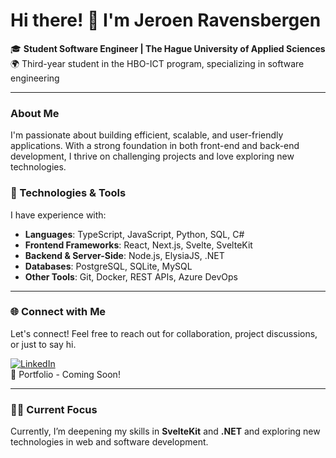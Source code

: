 # Hi there! 👋 I'm Jeroen Ravensbergen

🎓 **Student Software Engineer | The Hague University of Applied Sciences**  
🌍 Third-year student in the HBO-ICT program, specializing in software engineering

---

### About Me
I'm passionate about building efficient, scalable, and user-friendly applications. With a strong foundation in both front-end and back-end development, I thrive on challenging projects and love exploring new technologies.

### 🔧 Technologies & Tools
I have experience with:
- **Languages**: TypeScript, JavaScript, Python, SQL, C#
- **Frontend Frameworks**: React, Next.js, Svelte, SvelteKit
- **Backend & Server-Side**: Node.js, ElysiaJS, .NET
- **Databases**: PostgreSQL, SQLite, MySQL
- **Other Tools**: Git, Docker, REST APIs, Azure DevOps

---

### 🌐 Connect with Me
Let's connect! Feel free to reach out for collaboration, project discussions, or just to say hi.

[![LinkedIn](https://img.shields.io/badge/LinkedIn-Connect-blue?style=flat&logo=linkedin)](https://www.linkedin.com/in/your-linkedin)  
📌 Portfolio - Coming Soon!

---

### 🧑‍💻 Current Focus
Currently, I’m deepening my skills in **SvelteKit** and **.NET** and exploring new technologies in web and software development.
